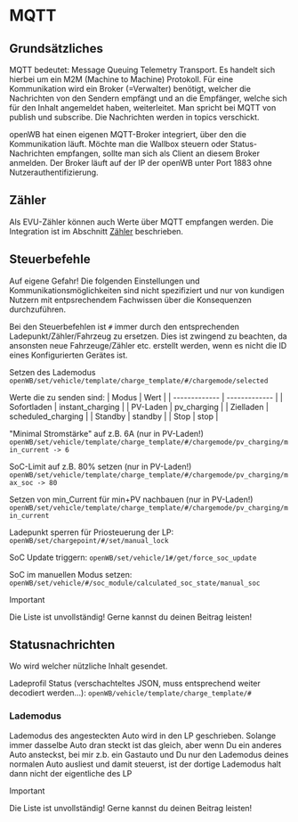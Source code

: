 # MQTT

## Grundsätzliches
MQTT bedeutet: Message Queuing Telemetry Transport. Es handelt sich hierbei um ein M2M (Machine to Machine) Protokoll.
Für eine Kommunikation wird ein Broker (=Verwalter) benötigt, welcher die Nachrichten von den Sendern empfängt und an die Empfänger, welche sich für den Inhalt angemeldet haben, weiterleitet. Man spricht bei MQTT von publish und subscribe. Die Nachrichten werden in topics verschickt. 

openWB hat einen eigenen MQTT-Broker integriert, über den die Kommunikation läuft. Möchte man die Wallbox steuern oder Status-Nachrichten empfangen, sollte man sich als Client an diesem Broker anmelden. Der Broker läuft auf der IP der openWB unter Port 1883 ohne Nutzerauthentifizierung. 

## Zähler

Als EVU-Zähler können auch Werte über MQTT empfangen werden. Die Integration ist im Abschnitt [Zähler](https://github.com/openWB/core/wiki/Zähler) beschrieben.

## Steuerbefehle

Auf eigene Gefahr! Die folgenden Einstellungen und Kommunikationsmöglichkeiten sind nicht spezifiziert und nur von kundigen Nutzern mit entpsrechendem Fachwissen über die Konsequenzen durchzuführen. 

Bei den Steuerbefehlen ist `#` immer durch den entsprechenden Ladepunkt/Zähler/Fahrzeug zu ersetzen. Dies ist zwingend zu beachten, da ansonsten neue Fahrzeuge/Zähler etc. erstellt werden, wenn es nicht die ID eines Konfigurierten Gerätes ist.

Setzen des Lademodus
`openWB/set/vehicle/template/charge_template/#/chargemode/selected`

 Werte die zu senden sind:
| Modus | Wert |
| ------------- | ------------- |
| Sofortladen | instant_charging |
| PV-Laden | pv_charging |
| Zielladen | scheduled_charging |
| Standby | standby |
| Stop | stop |

"Minimal Stromstärke" auf z.B. 6A (nur in PV-Laden!)
`openWB/set/vehicle/template/charge_template/#/chargemode/pv_charging/min_current -> 6`

SoC-Limit auf z.B. 80% setzen (nur in PV-Laden!)
`openWB/set/vehicle/template/charge_template/#/chargemode/pv_charging/max_soc -> 80`

Setzen von min_Current für min+PV nachbauen (nur in PV-Laden!)
`openWB/set/vehicle/template/charge_template/#/chargemode/pv_charging/min_current`

Ladepunkt sperren für Priosteuerung der LP:
`openWB/set/chargepoint/#/set/manual_lock`

SoC Update triggern:
`openWB/set/vehicle/1#/get/force_soc_update`

SoC im manuellen Modus setzen:
`openWB/set/vehicle/#/soc_module/calculated_soc_state/manual_soc`

> [!IMPORTANT]
> Die Liste ist unvollständig! Gerne kannst du deinen Beitrag leisten!


## Statusnachrichten

Wo wird welcher nützliche Inhalt gesendet. 

Ladeprofil Status (verschachteltes JSON, muss entsprechend weiter decodiert werden...):
`openWB/vehicle/template/charge_template/#`


### Lademodus
Lademodus des angesteckten Auto wird in den LP geschrieben. Solange immer dasselbe Auto dran steckt ist das gleich, aber wenn Du ein anderes Auto ansteckst, bei mir z.b. ein Gastauto und Du nur den Lademodus deines normalen Auto ausliest und damit steuerst, ist der dortige Lademodus halt dann nicht der eigentliche des LP

> [!IMPORTANT]
> Die Liste ist unvollständig! Gerne kannst du deinen Beitrag leisten!
